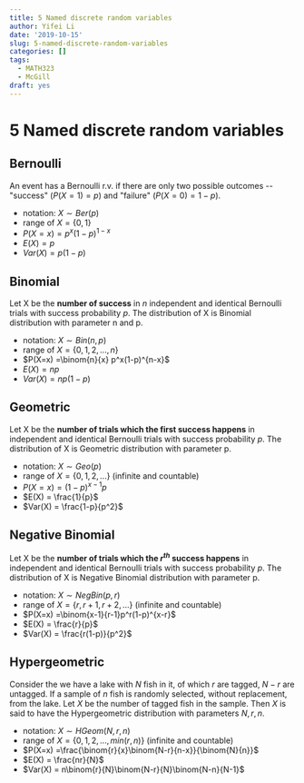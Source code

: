 ```yaml
---
title: 5 Named discrete random variables
author: Yifei Li
date: '2019-10-15'
slug: 5-named-discrete-random-variables
categories: []
tags:
  - MATH323
  - McGill
draft: yes
---
```


# 5 Named discrete random variables

## Bernoulli 
An event has a Bernoulli r.v. if there are only two possible outcomes -- "success" ($P(X=1) = p$) and "failure" ($P(X=0) = 1-p$).

* notation: $X \sim Ber(p)$
* range of $X = \{0,1\}$
* $P(X=x) = p^x(1-p)^{1-x}$
* $E(X) = p$
* $Var(X) = p(1-p)$

## Binomial
Let X be the **number of success** in $n$ independent and identical Bernoulli trials with success probability $p$. The distribution of X is Binomial distribution with parameter n and p.

* notation: $X \sim Bin(n,p)$
* range of $X = \{0,1,2,...,n\}$
* $P(X=x) =\binom{n}{x} p^x(1-p)^{n-x}$
* $E(X) = np$
* $Var(X) = np(1-p)$


## Geometric
Let X be the **number of trials which the first success happens** in independent and identical Bernoulli trials with success probability $p$. The distribution of X is Geometric distribution with parameter p.

* notation: $X \sim Geo(p)$
* range of $X = \{0,1,2,...\}$ (infinite and countable)
* $P(X=x) =(1-p)^{x-1}p$
* $E(X) = \frac{1}{p}$
* $Var(X) = \frac{1-p}{p^2}$

## Negative Binomial
Let X be the **number of trials which the $r^{th}$ success happens** in independent and identical Bernoulli trials with success probability $p$. The distribution of X is Negative Binomial distribution with parameter p.

* notation: $X \sim NegBin(p,r)$
* range of $X = \{r,r+1,r+2,...\}$ (infinite and countable)
* $P(X=x) =\binom{x-1}{r-1}p^r(1-p)^{x-r}$
* $E(X) = \frac{r}{p}$
* $Var(X) = \frac{r(1-p)}{p^2}$

## Hypergeometric
Consider the we have a lake with $N$ fish in it, of which $r$ are tagged, $N-r$ are untagged. If a sample of $n$ fish is randomly selected, without replacement, from the lake.  Let $X$ be the number of tagged fish in the sample. Then $X$ is said to have the Hypergeometric distribution with parameters $N,r,n$.

* notation: $X \sim HGeom(N,r,n)$
* range of $X = \{0,1,2,...,min(r,n)\}$ (infinite and countable)
* $P(X=x) =\frac{\binom{r}{x}\binom{N-r}{n-x}}{\binom{N}{n}}$
* $E(X) = \frac{nr}{N}$
* $Var(X) = n\binom{r}{N}\binom{N-r}{N}\binom{N-n}{N-1}$